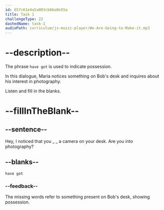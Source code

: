 ```yaml
---
id: 657c61e4a5a003cb66a0e55a
title: Task 1
challengeType: 22
dashedName: task-1
audioPath: curriculum/js-music-player/We-Are-Going-to-Make-it.mp3
---
```


<!--
AUDIO REFERENCE:
Maria: Hey, I noticed that you have got a camera on your desk. Are you into photography?
-->

# --description--

The phrase `have got` is used to indicate possession. 

In this dialogue, Maria notices something on Bob's desk and inquires about his interest in photography.

Listen and fill in the blanks.

# --fillInTheBlank--

## --sentence--

Hey, I noticed that you _ _ a camera on your desk. Are you into photography?

## --blanks--

`have got`

### --feedback--

The missing words refer to something present on Bob's desk, showing possession.
